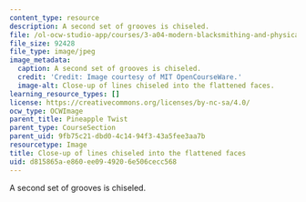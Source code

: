 ```yaml
---
content_type: resource
description: A second set of grooves is chiseled.
file: /ol-ocw-studio-app/courses/3-a04-modern-blacksmithing-and-physical-metallurgy-fall-2008/d815865ae860ee0949206e506cecc568_109.jpg
file_size: 92428
file_type: image/jpeg
image_metadata:
  caption: A second set of grooves is chiseled.
  credit: 'Credit: Image courtesy of MIT OpenCourseWare.'
  image-alt: Close-up of lines chiseled into the flattened faces.
learning_resource_types: []
license: https://creativecommons.org/licenses/by-nc-sa/4.0/
ocw_type: OCWImage
parent_title: Pineapple Twist
parent_type: CourseSection
parent_uid: 9fb75c21-dbd0-4c14-94f3-43a5fee3aa7b
resourcetype: Image
title: Close-up of lines chiseled into the flattened faces
uid: d815865a-e860-ee09-4920-6e506cecc568
---
```

A second set of grooves is chiseled.